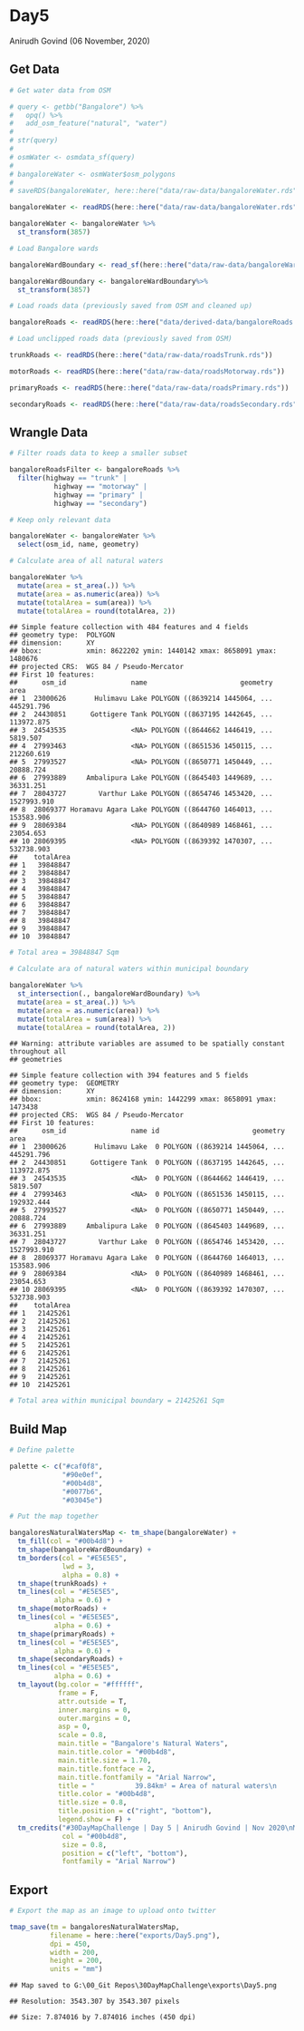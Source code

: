 Day5
================
Anirudh Govind
(06 November, 2020)

## Get Data

``` r
# Get water data from OSM

# query <- getbb("Bangalore") %>% 
#   opq() %>% 
#   add_osm_feature("natural", "water")
# 
# str(query)
# 
# osmWater <- osmdata_sf(query)
# 
# bangaloreWater <- osmWater$osm_polygons
# 
# saveRDS(bangaloreWater, here::here("data/raw-data/bangaloreWater.rds"))

bangaloreWater <- readRDS(here::here("data/raw-data/bangaloreWater.rds"))

bangaloreWater <- bangaloreWater %>% 
  st_transform(3857)
```

``` r
# Load Bangalore wards

bangaloreWardBoundary <- read_sf(here::here("data/raw-data/bangaloreWardBoundary.shp"))

bangaloreWardBoundary <- bangaloreWardBoundary%>% 
  st_transform(3857)
```

``` r
# Load roads data (previously saved from OSM and cleaned up)

bangaloreRoads <- readRDS(here::here("data/derived-data/bangaloreRoads.rds"))
```

``` r
# Load unclipped roads data (previously saved from OSM)

trunkRoads <- readRDS(here::here("data/raw-data/roadsTrunk.rds"))

motorRoads <- readRDS(here::here("data/raw-data/roadsMotorway.rds"))

primaryRoads <- readRDS(here::here("data/raw-data/roadsPrimary.rds"))

secondaryRoads <- readRDS(here::here("data/raw-data/roadsSecondary.rds"))
```

## Wrangle Data

``` r
# Filter roads data to keep a smaller subset

bangaloreRoadsFilter <- bangaloreRoads %>% 
  filter(highway == "trunk" | 
           highway == "motorway" | 
           highway == "primary" | 
           highway == "secondary")
```

``` r
# Keep only relevant data

bangaloreWater <- bangaloreWater %>% 
  select(osm_id, name, geometry)

# Calculate area of all natural waters

bangaloreWater %>% 
  mutate(area = st_area(.)) %>% 
  mutate(area = as.numeric(area)) %>% 
  mutate(totalArea = sum(area)) %>% 
  mutate(totalArea = round(totalArea, 2))
```

    ## Simple feature collection with 484 features and 4 fields
    ## geometry type:  POLYGON
    ## dimension:      XY
    ## bbox:           xmin: 8622202 ymin: 1440142 xmax: 8658091 ymax: 1480676
    ## projected CRS:  WGS 84 / Pseudo-Mercator
    ## First 10 features:
    ##      osm_id                name                       geometry        area
    ## 1  23000626       Hulimavu Lake POLYGON ((8639214 1445064, ...  445291.796
    ## 2  24430851      Gottigere Tank POLYGON ((8637195 1442645, ...  113972.875
    ## 3  24543535                <NA> POLYGON ((8644662 1446419, ...    5819.507
    ## 4  27993463                <NA> POLYGON ((8651536 1450115, ...  212260.619
    ## 5  27993527                <NA> POLYGON ((8650771 1450449, ...   20888.724
    ## 6  27993889     Ambalipura Lake POLYGON ((8645403 1449689, ...   36331.251
    ## 7  28043727        Varthur Lake POLYGON ((8654746 1453420, ... 1527993.910
    ## 8  28069377 Horamavu Agara Lake POLYGON ((8644760 1464013, ...  153583.906
    ## 9  28069384                <NA> POLYGON ((8640989 1468461, ...   23054.653
    ## 10 28069395                <NA> POLYGON ((8639392 1470307, ...  532738.903
    ##    totalArea
    ## 1   39848847
    ## 2   39848847
    ## 3   39848847
    ## 4   39848847
    ## 5   39848847
    ## 6   39848847
    ## 7   39848847
    ## 8   39848847
    ## 9   39848847
    ## 10  39848847

``` r
# Total area = 39848847 Sqm

# Calculate ara of natural waters within municipal boundary

bangaloreWater %>% 
  st_intersection(., bangaloreWardBoundary) %>% 
  mutate(area = st_area(.)) %>% 
  mutate(area = as.numeric(area)) %>% 
  mutate(totalArea = sum(area)) %>% 
  mutate(totalArea = round(totalArea, 2))
```

    ## Warning: attribute variables are assumed to be spatially constant throughout all
    ## geometries

    ## Simple feature collection with 394 features and 5 fields
    ## geometry type:  GEOMETRY
    ## dimension:      XY
    ## bbox:           xmin: 8624168 ymin: 1442299 xmax: 8658091 ymax: 1473438
    ## projected CRS:  WGS 84 / Pseudo-Mercator
    ## First 10 features:
    ##      osm_id                name id                       geometry        area
    ## 1  23000626       Hulimavu Lake  0 POLYGON ((8639214 1445064, ...  445291.796
    ## 2  24430851      Gottigere Tank  0 POLYGON ((8637195 1442645, ...  113972.875
    ## 3  24543535                <NA>  0 POLYGON ((8644662 1446419, ...    5819.507
    ## 4  27993463                <NA>  0 POLYGON ((8651536 1450115, ...  192932.444
    ## 5  27993527                <NA>  0 POLYGON ((8650771 1450449, ...   20888.724
    ## 6  27993889     Ambalipura Lake  0 POLYGON ((8645403 1449689, ...   36331.251
    ## 7  28043727        Varthur Lake  0 POLYGON ((8654746 1453420, ... 1527993.910
    ## 8  28069377 Horamavu Agara Lake  0 POLYGON ((8644760 1464013, ...  153583.906
    ## 9  28069384                <NA>  0 POLYGON ((8640989 1468461, ...   23054.653
    ## 10 28069395                <NA>  0 POLYGON ((8639392 1470307, ...  532738.903
    ##    totalArea
    ## 1   21425261
    ## 2   21425261
    ## 3   21425261
    ## 4   21425261
    ## 5   21425261
    ## 6   21425261
    ## 7   21425261
    ## 8   21425261
    ## 9   21425261
    ## 10  21425261

``` r
# Total area within municipal boundary = 21425261 Sqm
```

## Build Map

``` r
# Define palette

palette <- c("#caf0f8",
             "#90e0ef",
             "#00b4d8",
             "#0077b6",
             "#03045e")

# Put the map together

bangaloresNaturalWatersMap <- tm_shape(bangaloreWater) +
  tm_fill(col = "#00b4d8") +
  tm_shape(bangaloreWardBoundary) +
  tm_borders(col = "#E5E5E5",
             lwd = 3,
             alpha = 0.8) +
  tm_shape(trunkRoads) +
  tm_lines(col = "#E5E5E5",
           alpha = 0.6) +
  tm_shape(motorRoads) +
  tm_lines(col = "#E5E5E5",
           alpha = 0.6) +
  tm_shape(primaryRoads) +
  tm_lines(col = "#E5E5E5",
           alpha = 0.6) +
  tm_shape(secondaryRoads) +
  tm_lines(col = "#E5E5E5",
           alpha = 0.6) +
  tm_layout(bg.color = "#ffffff",
            frame = F,
            attr.outside = T,
            inner.margins = 0,
            outer.margins = 0,
            asp = 0,
            scale = 0.8,
            main.title = "Bangalore's Natural Waters",
            main.title.color = "#00b4d8",
            main.title.size = 1.70,
            main.title.fontface = 2,
            main.title.fontfamily = "Arial Narrow",
            title = "          39.84km² = Area of natural waters\n          21.42km² = Area of natural waters in admin boundary",
            title.color = "#00b4d8",
            title.size = 0.8,
            title.position = c("right", "bottom"),
            legend.show = F) + 
  tm_credits("#30DayMapChallenge | Day 5 | Anirudh Govind | Nov 2020\nMap data © OpenStreetMap contributors and available from https://www.openstreetmap.org",
             col = "#00b4d8",
             size = 0.8,
             position = c("left", "bottom"),
             fontfamily = "Arial Narrow")
```

## Export

``` r
# Export the map as an image to upload onto twitter

tmap_save(tm = bangaloresNaturalWatersMap,
          filename = here::here("exports/Day5.png"),
          dpi = 450,
          width = 200,
          height = 200,
          units = "mm")
```

    ## Map saved to G:\00_Git Repos\30DayMapChallenge\exports\Day5.png

    ## Resolution: 3543.307 by 3543.307 pixels

    ## Size: 7.874016 by 7.874016 inches (450 dpi)
